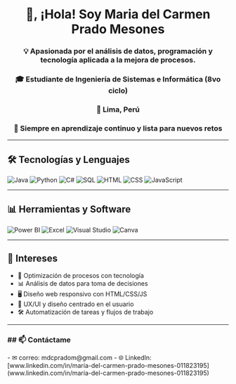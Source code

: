 <h1 align="center">👋, ¡Hola! Soy Maria del Carmen Prado Mesones</h1>
<h3 align="center">💡 Apasionada por el análisis de datos, programación y tecnología aplicada a la mejora de procesos.   
</h3>
<h3 align="center">🎓 Estudiante de Ingeniería de Sistemas e Informática (8vo ciclo)</h3>
<h3 align="center">📍 Lima, Perú </h3>  
<h3 align="center">🌱 Siempre en aprendizaje continuo y lista para nuevos retos</h3>

</p>

---

## 🛠 Tecnologías y Lenguajes

![Java](https://img.shields.io/badge/Java-ED8B00?style=for-the-badge&logo=java&logoColor=white)
![Python](https://img.shields.io/badge/Python-3776AB?style=for-the-badge&logo=python&logoColor=white)
![C#](https://img.shields.io/badge/C%23-239120?style=for-the-badge&logo=c-sharp&logoColor=white)
![SQL](https://img.shields.io/badge/SQL-4479A1?style=for-the-badge&logo=MySQL&logoColor=white)
![HTML](https://img.shields.io/badge/HTML5-E34F26?style=for-the-badge&logo=html5&logoColor=white)
![CSS](https://img.shields.io/badge/CSS3-1572B6?style=for-the-badge&logo=css3&logoColor=white)
![JavaScript](https://img.shields.io/badge/JS-F7DF1E?style=for-the-badge&logo=javascript&logoColor=black)

---

## 📊 Herramientas y Software

![Power BI](https://img.shields.io/badge/Power%20BI-F2C811?style=for-the-badge&logo=powerbi&logoColor=black)
![Excel](https://img.shields.io/badge/Excel-217346?style=for-the-badge&logo=microsoft-excel&logoColor=white)
![Visual Studio](https://img.shields.io/badge/Visual%20Studio-5C2D91?style=for-the-badge&logo=visual-studio&logoColor=white)
![Canva](https://img.shields.io/badge/Canva-00C4CC?style=for-the-badge&logo=canva&logoColor=white)

---

## 🌟 Intereses

- 🎯 Optimización de procesos con tecnología
- 📊 Análisis de datos para toma de decisiones
- 🖥️ Diseño web responsivo con HTML/CSS/JS
- 🎨 UX/UI y diseño centrado en el usuario
- 🛠️ Automatización de tareas y flujos de trabajo

---

<h3 align="left">## 📫 Contáctame</h3>
- ✉ correo: mdcpradom@gmail.com  
- 🌐 LinkedIn:[www.linkedin.com/in/maría-del-carmen-prado-mesones-011823195](www.linkedin.com/in/maría-del-carmen-prado-mesones-011823195) 
